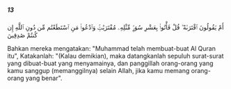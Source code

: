 ##### 13

<span class="ayah">أَمْ يَقُولُونَ ٱفْتَرَىٰهُ ۖ قُلْ فَأْتُوا۟ بِعَشْرِ سُوَرٍۢ مِّثْلِهِۦ مُفْتَرَيَٰتٍۢ وَٱدْعُوا۟ مَنِ ٱسْتَطَعْتُم مِّن دُونِ ٱللَّهِ إِن كُنتُمْ صَٰدِقِينَ</span>

<span class="ayah_translation">Bahkan mereka mengatakan: "Muhammad telah membuat-buat Al Quran itu", Katakanlah: "(Kalau demikian), maka datangkanlah sepuluh surat-surat yang dibuat-buat yang menyamainya, dan panggillah orang-orang yang kamu sanggup (memanggilnya) selain Allah, jika kamu memang orang-orang yang benar".</span>

